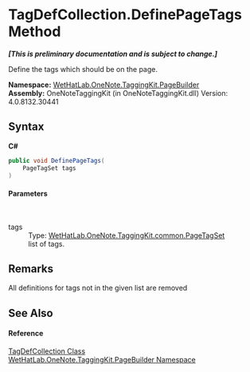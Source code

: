 # TagDefCollection.DefinePageTags Method 
 _**\[This is preliminary documentation and is subject to change.\]**_

Define the tags which should be on the page.

**Namespace:**&nbsp;<a href="56352230-71f2-f4b7-63a8-983965663af5.md">WetHatLab.OneNote.TaggingKit.PageBuilder</a><br />**Assembly:**&nbsp;OneNoteTaggingKit (in OneNoteTaggingKit.dll) Version: 4.0.8132.30441

## Syntax

**C#**<br />
``` C#
public void DefinePageTags(
	PageTagSet tags
)
```


#### Parameters
&nbsp;<dl><dt>tags</dt><dd>Type: <a href="554491c7-28c3-9873-8c41-84e47e982ada.md">WetHatLab.OneNote.TaggingKit.common.PageTagSet</a><br />list of tags.</dd></dl>

## Remarks
All definitions for tags not in the given list are removed

## See Also


#### Reference
<a href="f1af011e-6368-6b6a-4740-75e5dae458af.md">TagDefCollection Class</a><br /><a href="56352230-71f2-f4b7-63a8-983965663af5.md">WetHatLab.OneNote.TaggingKit.PageBuilder Namespace</a><br />